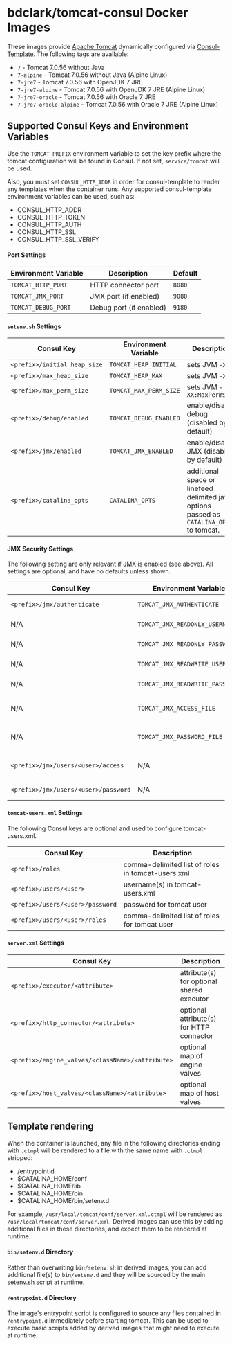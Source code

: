 # bdclark/tomcat-consul Docker Images

These images provide [Apache Tomcat][1] dynamically configured via
[Consul-Template][2]. The following tags are available:

- `7` - Tomcat 7.0.56 without Java
- `7-alpine` - Tomcat  7.0.56 without Java (Alpine Linux)
- `7-jre7` - Tomcat  7.0.56 with OpenJDK 7 JRE
- `7-jre7-alpine` - Tomcat  7.0.56 with OpenJDK 7 JRE (Alpine Linux)
- `7-jre7-oracle` - Tomcat  7.0.56 with Oracle 7 JRE
- `7-jre7-oracle-alpine` - Tomcat  7.0.56 with Oracle 7 JRE (Alpine Linux)

## Supported Consul Keys and Environment Variables
Use the `TOMCAT_PREFIX` environment variable to set the key prefix where the
tomcat configuration will be found in Consul. If not set, `service/tomcat`
will be used.

Also, you must set `CONSUL_HTTP_ADDR` in order for consul-template to render
any templates when the container runs. Any supported consul-template environment
variables can be used, such as:

- CONSUL_HTTP_ADDR
- CONSUL_HTTP_TOKEN
- CONSUL_HTTP_AUTH
- CONSUL_HTTP_SSL
- CONSUL_HTTP_SSL_VERIFY

#### Port Settings

Environment Variable    | Description             | Default
------------------------|-------------------------|--------
`TOMCAT_HTTP_PORT`      | HTTP connector port     | `8080`
`TOMCAT_JMX_PORT`       | JMX port (if enabled)   | `9080`
`TOMCAT_DEBUG_PORT`     | Debug port (if enabled) | `9180`

#### `setenv.sh` Settings

Consul Key                    | Environment Variable  | Description
------------------------------|-----------------------|-----------------------
`<prefix>/initial_heap_size`  | `TOMCAT_HEAP_INITIAL`   | sets JVM `-Xms`
`<prefix>/max_heap_size`      | `TOMCAT_HEAP_MAX`       | sets JVM `-Xmx`
`<prefix>/max_perm_size`      | `TOMCAT_MAX_PERM_SIZE`  | sets JVM `-XX:MaxPermSize`
`<prefix>/debug/enabled`      | `TOMCAT_DEBUG_ENABLED`  | enable/disable debug (disabled by default)
`<prefix>/jmx/enabled`        | `TOMCAT_JMX_ENABLED`    | enable/disable JMX (disabled by default)
`<prefix>/catalina_opts`      | `CATALINA_OPTS`         | additional space or linefeed delimited java options passed as `CATALINA_OPTS` to tomcat.

#### JMX Security Settings
The following setting are only relevant if JMX is enabled (see above). All settings
are optional, and have no defaults unless shown.

Consul Key                           | Environment Variable            | Description
-------------------------------------|---------------------------------|----------------------------------
`<prefix>/jmx/authenticate`          | `TOMCAT_JMX_AUTHENTICATE`       | whether JMX auth is enabled (default: `true`)
N/A                                  | `TOMCAT_JMX_READONLY_USERNAME`  | username for a JMX readonly user
N/A                                  | `TOMCAT_JMX_READONLY_PASSWORD`  | password for a JMX readonly user
N/A                                  | `TOMCAT_JMX_READWRITE_USERNAME` | username for a JMX readwrite user
N/A                                  | `TOMCAT_JMX_READWRITE_PASSWORD` | password for a JMX readwrite user
N/A                                  | `TOMCAT_JMX_ACCESS_FILE`        | path to JMX access file (default: `conf/jmxremote.access`)
N/A                                  | `TOMCAT_JMX_PASSWORD_FILE`      | path to JMX password file (default: `conf/jmxremote.password`)
`<prefix>/jmx/users/<user>/access`   | N/A                             | `readonly` or `readwrite` access for given JMX user
`<prefix>/jmx/users/<user>/password` | N/A                             | password for given JMX user

#### `tomcat-users.xml` Settings
The following Consul keys are optional and used to configure tomcat-users.xml.

Consul Key                        | Description
----------------------------------|-----------------------------------------
`<prefix>/roles`                  | comma-delimited list of roles in tomcat-users.xml
`<prefix>/users/<user>`           | username(s) in tomcat-users.xml
`<prefix>/users/<user>/password`  | password for tomcat user
`<prefix>/users/<user>/roles`     | comma-delimited list of roles for tomcat user

#### `server.xml` Settings

Consul Key                                       | Description
-------------------------------------------------|----------------------------
`<prefix>/executor/<attribute>`                  | attribute(s) for optional shared executor
`<prefix>/http_connector/<attribute>`            | optional attribute(s) for HTTP connector
`<prefix>/engine_valves/<className>/<attribute>` | optional map of engine valves
`<prefix>/host_valves/<className>/<attribute>`   | optional map of host valves

## Template rendering
When the container is launched, any file in the following directories ending with
`.ctmpl` will be rendered to a file with the same name with `.ctmpl` stripped:

- /entrypoint.d
- $CATALINA_HOME/conf
- $CATALINA_HOME/lib
- $CATALINA_HOME/bin
- $CATALINA_HOME/bin/setenv.d

For example, `/usr/local/tomcat/conf/server.xml.ctmpl` will be rendered as
`/usr/local/tomcat/conf/server.xml`. Derived images can use this by adding additional
files in these directories, and expect them to be rendered at runtime.

#### `bin/setenv.d` Directory
Rather than overwriting `bin/setenv.sh` in derived images, you can add additional
file(s) to `bin/setenv.d` and they will be sourced by the main setenv.sh script
at runtime.

#### `/entrypoint.d` Directory
The image's entrypoint script is configured to source any files contained in `/entrypoint.d`
immediately before starting tomcat. This can be used to execute basic scripts
added by derived images that might need to execute at runtime.

[1]: http://tomcat.apache.org/
[2]: https://github.com/hashicorp/consul-template
